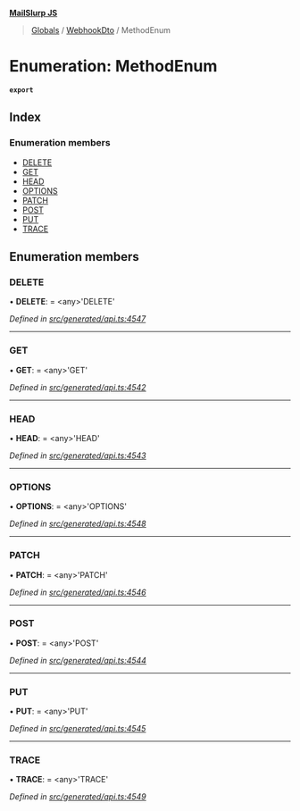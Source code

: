 **[MailSlurp JS](../README.md)**

> [Globals](../README.md) / [WebhookDto](../modules/webhookdto.md) / MethodEnum

# Enumeration: MethodEnum

**`export`** 

## Index

### Enumeration members

* [DELETE](webhookdto.methodenum.md#delete)
* [GET](webhookdto.methodenum.md#get)
* [HEAD](webhookdto.methodenum.md#head)
* [OPTIONS](webhookdto.methodenum.md#options)
* [PATCH](webhookdto.methodenum.md#patch)
* [POST](webhookdto.methodenum.md#post)
* [PUT](webhookdto.methodenum.md#put)
* [TRACE](webhookdto.methodenum.md#trace)

## Enumeration members

### DELETE

•  **DELETE**:  = \<any>'DELETE'

*Defined in [src/generated/api.ts:4547](https://github.com/mailslurp/mailslurp-client/blob/c83a162/src/generated/api.ts#L4547)*

___

### GET

•  **GET**:  = \<any>'GET'

*Defined in [src/generated/api.ts:4542](https://github.com/mailslurp/mailslurp-client/blob/c83a162/src/generated/api.ts#L4542)*

___

### HEAD

•  **HEAD**:  = \<any>'HEAD'

*Defined in [src/generated/api.ts:4543](https://github.com/mailslurp/mailslurp-client/blob/c83a162/src/generated/api.ts#L4543)*

___

### OPTIONS

•  **OPTIONS**:  = \<any>'OPTIONS'

*Defined in [src/generated/api.ts:4548](https://github.com/mailslurp/mailslurp-client/blob/c83a162/src/generated/api.ts#L4548)*

___

### PATCH

•  **PATCH**:  = \<any>'PATCH'

*Defined in [src/generated/api.ts:4546](https://github.com/mailslurp/mailslurp-client/blob/c83a162/src/generated/api.ts#L4546)*

___

### POST

•  **POST**:  = \<any>'POST'

*Defined in [src/generated/api.ts:4544](https://github.com/mailslurp/mailslurp-client/blob/c83a162/src/generated/api.ts#L4544)*

___

### PUT

•  **PUT**:  = \<any>'PUT'

*Defined in [src/generated/api.ts:4545](https://github.com/mailslurp/mailslurp-client/blob/c83a162/src/generated/api.ts#L4545)*

___

### TRACE

•  **TRACE**:  = \<any>'TRACE'

*Defined in [src/generated/api.ts:4549](https://github.com/mailslurp/mailslurp-client/blob/c83a162/src/generated/api.ts#L4549)*
